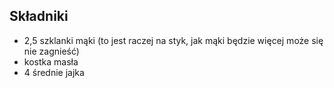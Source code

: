 Składniki
---------

* 2,5 szklanki mąki (to jest raczej na styk, jak mąki będzie więcej może się
  nie zagnieść)
* kostka masła
* 4 średnie jajka
